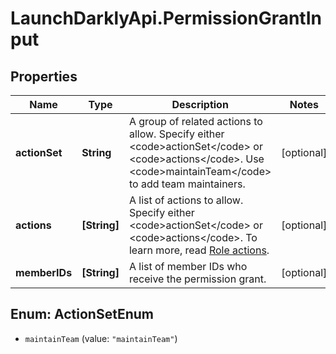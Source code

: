 # LaunchDarklyApi.PermissionGrantInput

## Properties

Name | Type | Description | Notes
------------ | ------------- | ------------- | -------------
**actionSet** | **String** | A group of related actions to allow. Specify either &lt;code&gt;actionSet&lt;/code&gt; or &lt;code&gt;actions&lt;/code&gt;. Use &lt;code&gt;maintainTeam&lt;/code&gt; to add team maintainers. | [optional] 
**actions** | **[String]** | A list of actions to allow. Specify either &lt;code&gt;actionSet&lt;/code&gt; or &lt;code&gt;actions&lt;/code&gt;. To learn more, read [Role actions](https://docs.launchdarkly.com/home/account/role-actions). | [optional] 
**memberIDs** | **[String]** | A list of member IDs who receive the permission grant. | [optional] 



## Enum: ActionSetEnum


* `maintainTeam` (value: `"maintainTeam"`)




